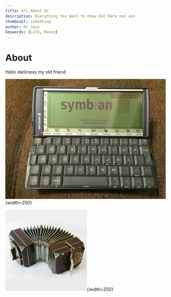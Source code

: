 ```yaml
---
title: All About Us
description: Everything You Want to Know But Dare not ask
thumbnail: something
author: Mr Jack
keywords: [Life, Money]
---
```


# About

Hello darkness my old friend

![](/pix1.jpg){width=250}

![](./pix3.jpg){width=250}

